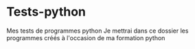# Tests-python
Mes tests de programmes python
Je mettrai dans ce dossier les programmes créés à l'occasion de ma formation python
